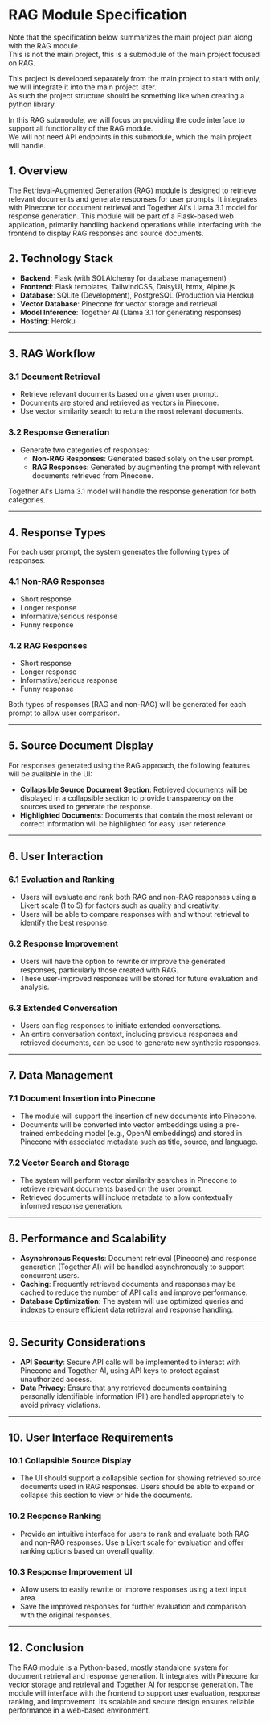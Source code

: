 # RAG Module Specification

Note that the specification below summarizes the main project plan along with the RAG module.  
This is not the main project, this is a submodule of the main project focused on RAG. 

This project is developed separately from the main project to start with only, we will integrate it into the main project later.  
As such the project structure should be something like when creating a python library.  

In this RAG submodule, we will focus on providing the code interface to support all functionality of the RAG module.  
We will not need API endpoints in this submodule, which the main project will handle.  



## 1. Overview

The Retrieval-Augmented Generation (RAG) module is designed to retrieve relevant documents and generate responses for user prompts. It integrates with Pinecone for document retrieval and Together AI's Llama 3.1 model for response generation. This module will be part of a Flask-based web application, primarily handling backend operations while interfacing with the frontend to display RAG responses and source documents.

## 2. Technology Stack

- **Backend**: Flask (with SQLAlchemy for database management)
- **Frontend**: Flask templates, TailwindCSS, DaisyUI, htmx, Alpine.js
- **Database**: SQLite (Development), PostgreSQL (Production via Heroku)
- **Vector Database**: Pinecone for vector storage and retrieval
- **Model Inference**: Together AI (Llama 3.1 for generating responses)
- **Hosting**: Heroku

---

## 3. RAG Workflow

### 3.1 Document Retrieval

- Retrieve relevant documents based on a given user prompt.
- Documents are stored and retrieved as vectors in Pinecone.
- Use vector similarity search to return the most relevant documents.

### 3.2 Response Generation

- Generate two categories of responses:
  - **Non-RAG Responses**: Generated based solely on the user prompt.
  - **RAG Responses**: Generated by augmenting the prompt with relevant documents retrieved from Pinecone.
  
Together AI's Llama 3.1 model will handle the response generation for both categories.

---

## 4. Response Types

For each user prompt, the system generates the following types of responses:

### 4.1 Non-RAG Responses

- Short response
- Longer response
- Informative/serious response
- Funny response

### 4.2 RAG Responses

- Short response
- Longer response
- Informative/serious response
- Funny response

Both types of responses (RAG and non-RAG) will be generated for each prompt to allow user comparison.

---

## 5. Source Document Display

For responses generated using the RAG approach, the following features will be available in the UI:

- **Collapsible Source Document Section**: Retrieved documents will be displayed in a collapsible section to provide transparency on the sources used to generate the response.
- **Highlighted Documents**: Documents that contain the most relevant or correct information will be highlighted for easy user reference.

---

## 6. User Interaction

### 6.1 Evaluation and Ranking

- Users will evaluate and rank both RAG and non-RAG responses using a Likert scale (1 to 5) for factors such as quality and creativity.
- Users will be able to compare responses with and without retrieval to identify the best response.

### 6.2 Response Improvement

- Users will have the option to rewrite or improve the generated responses, particularly those created with RAG.
- These user-improved responses will be stored for future evaluation and analysis.

### 6.3 Extended Conversation

- Users can flag responses to initiate extended conversations.
- An entire conversation context, including previous responses and retrieved documents, can be used to generate new synthetic responses.

---

## 7. Data Management

### 7.1 Document Insertion into Pinecone

- The module will support the insertion of new documents into Pinecone.
- Documents will be converted into vector embeddings using a pre-trained embedding model (e.g., OpenAI embeddings) and stored in Pinecone with associated metadata such as title, source, and language.

### 7.2 Vector Search and Storage

- The system will perform vector similarity searches in Pinecone to retrieve relevant documents based on the user prompt.
- Retrieved documents will include metadata to allow contextually informed response generation.

---

## 8. Performance and Scalability

- **Asynchronous Requests**: Document retrieval (Pinecone) and response generation (Together AI) will be handled asynchronously to support concurrent users.
- **Caching**: Frequently retrieved documents and responses may be cached to reduce the number of API calls and improve performance.
- **Database Optimization**: The system will use optimized queries and indexes to ensure efficient data retrieval and response handling.

---

## 9. Security Considerations

- **API Security**: Secure API calls will be implemented to interact with Pinecone and Together AI, using API keys to protect against unauthorized access.
- **Data Privacy**: Ensure that any retrieved documents containing personally identifiable information (PII) are handled appropriately to avoid privacy violations.

---

## 10. User Interface Requirements

### 10.1 Collapsible Source Display

- The UI should support a collapsible section for showing retrieved source documents used in RAG responses. Users should be able to expand or collapse this section to view or hide the documents.

### 10.2 Response Ranking

- Provide an intuitive interface for users to rank and evaluate both RAG and non-RAG responses. Use a Likert scale for evaluation and offer ranking options based on overall quality.

### 10.3 Response Improvement UI

- Allow users to easily rewrite or improve responses using a text input area.
- Save the improved responses for further evaluation and comparison with the original responses.

---

## 12. Conclusion

The RAG module is a Python-based, mostly standalone system for document retrieval and response generation. It integrates with Pinecone for vector storage and retrieval and Together AI for response generation. The module will interface with the frontend to support user evaluation, response ranking, and improvement. Its scalable and secure design ensures reliable performance in a web-based environment.
